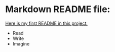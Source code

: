 <h1>Markdown README file:</h1>
<p>
  <u>Here is my first README in this project:</u> 
</p>
<ul>
  <li>Read</li>
  <li>Write</li>
  <li>Imagine</li>
</ul>
